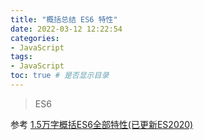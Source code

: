 ```yaml
---
title: "概括总结 ES6 特性"
date: 2022-03-12 12:22:54
categories:
- JavaScript
tags:
- JavaScript
toc: true # 是否显示目录
---
```


> ES6 

<!-- more -->
参考 [1.5万字概括ES6全部特性(已更新ES2020)](https://juejin.cn/post/6844903959283367950)

